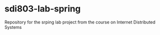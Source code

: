 # sdi803-lab-spring
Repository for the srping lab project from the course on Internet Distributed Systems
